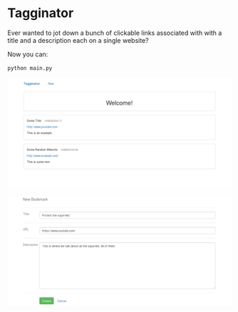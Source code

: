# Tagginator

Ever wanted to jot down a bunch of clickable links associated with with
a title and a description each on a single website?

Now you can:

```
python main.py
```

![Index Page Screenshot](res/index-page.png)

![New Bookmark Page Screenshot](res/new-bookmark-page.png)
